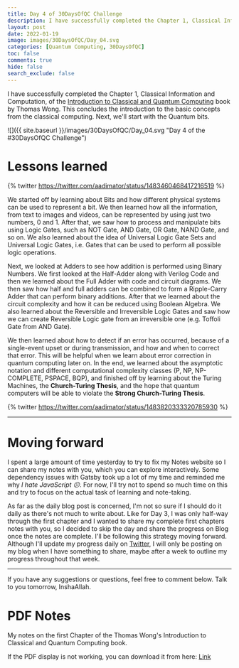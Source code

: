 ```yaml
---
title: Day 4 of 30DaysOfQC Challenge
description: I have successfully completed the Chapter 1, Classical Information and Computation, of the Introduction to Classical and Quantum Computing book by Thomas Wong. This concludes the introduction to the basic concepts from the classical computing. Next, we'll start with the Quantum bits.
layout: post
date: 2022-01-19
image: images/30DaysOfQC/Day_04.svg
categories: [Quantum Computing, 30DaysOfQC]
toc: false
comments: true
hide: false
search_exclude: false
---
```


I have successfully completed the Chapter 1, Classical Information and Computation, of the [Introduction to Classical and Quantum Computing](http://www.thomaswong.net/introduction-to-classical-and-quantum-computing.pdf) book by Thomas Wong. This concludes the introduction to the basic concepts from the classical computing. Next, we'll start with the Quantum bits.

![]({{ site.baseurl }}/images/30DaysOfQC/Day_04.svg "Day 4 of the #30DaysOfQC Challenge")

# Lessons learned

{% twitter https://twitter.com/aadimator/status/1483460468417216519 %}

We started off by learning about Bits and how different physical systems can be used to represent a bit. We then learned how all the information, from text to images and videos, can be represented by using just two numbers, $0$ and $1$. After that, we saw how to process and manipulate bits using Logic Gates, such as NOT Gate, AND Gate, OR Gate, NAND Gate, and so on. We also learned about the idea of Universal Logic Gate Sets and Universal Logic Gates, i.e. Gates that can be used to perform all possible logic operations.

Next, we looked at Adders to see how addition is performed using Binary Numbers. We first looked at the Half-Adder along with Verilog Code and then we learned about the Full Adder with code and circuit diagrams. We then saw how half and full adders can be combined to form a Ripple-Carry Adder that can perform binary additions. After that we learned about the circuit complexity and how it can be reduced using Boolean Algebra. We also learned about the Reversible and Irreversible Logic Gates and saw how we can create Reversible Logic gate from an irreversible one (e.g. Toffoli Gate from AND Gate).

We then learned about how to detect if an error has occurred, because of a single-event upset or during transmission, and how and when to correct that error. This will be helpful when we learn about error correction in quantum computing later on. In the end, we learned about the asymptotic notation and different computational complexity classes (P, NP, NP-COMPLETE, PSPACE, BQP), and finished off by learning about the Turing Machines, the **Church-Turing Thesis**, and the hope that quantum computers will be able to violate the **Strong Church-Turing Thesis**.

{% twitter https://twitter.com/aadimator/status/1483820333320785930 %}

---

# Moving forward

I spent a large amount of time yesterday to try to fix my Notes website so I can share my notes with you, which you can explore interactively. Some dependency issues with Gatsby took up a lot of my time and reminded me why _I hate JavaScript 😕_. For now, I'll try not to spend so much time on this and try to focus on the actual task of learning and note-taking.

As far as the daily blog post is concerned, I'm not so sure if I should do it daily as there's not much to write about. Like for Day 3, I was only half-way through the first chapter and I wanted to share my complete first chapters notes with you, so I decided to skip the day and share the progress on Blog once the notes are complete. I'll be following this strategy moving forward. Although I'll update my progress daily on [Twitter](https://twitter.com/aadimator), I will only be posting on my blog when I have something to share, maybe after a week to outline my progress throughout that week.

---

If you have any suggestions or questions, feel free to comment below. Talk to you tomorrow, InshaAllah.

# PDF Notes

My notes on the first Chapter of the Thomas Wong's Introduction to Classical and Quantum Computing book.
<object data="{{ site.baseurl }}/assets/pdf/30DaysOfQC/wongIntroductionClassicalQuantum_Chapter01.pdf" title="PDF Notes Chapter 1 of Thomas Wong book" width="100%" height="1000" type='application/pdf'>

<p>If the PDF display is not working, you can download it from here: <a href="{{ site.baseurl }}/assets/pdf/30DaysOfQC/wongIntroductionClassicalQuantum_Chapter01.pdf">Link</a></p>
</object>
